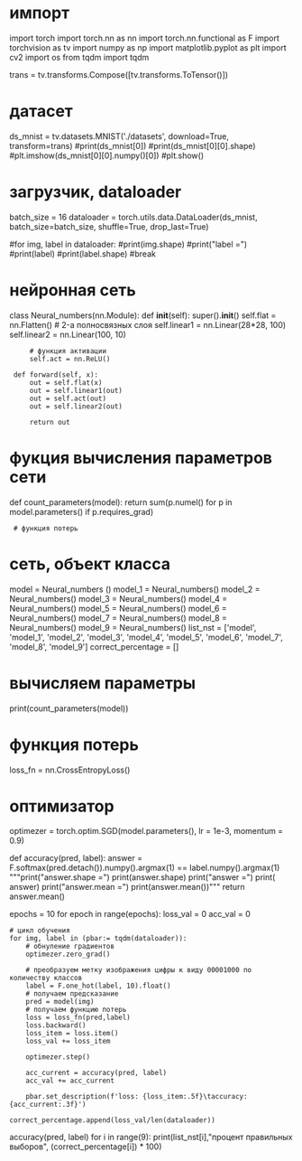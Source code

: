# импорт
import torch
import torch.nn as nn
import torch.nn.functional as F
import torchvision as tv
import numpy as np
import matplotlib.pyplot as plt
import cv2
import os
from tqdm import tqdm

trans = tv.transforms.Compose([tv.transforms.ToTensor()])

# датасет
ds_mnist = tv.datasets.MNIST('./datasets', download=True, transform=trans)
#print(ds_mnist[0])
#print(ds_mnist[0][0].shape)
#plt.imshow(ds_mnist[0][0].numpy()[0])
#plt.show()

# загрузчик, dataloader
batch_size = 16
dataloader = torch.utils.data.DataLoader(ds_mnist, batch_size=batch_size, shuffle=True, drop_last=True)

#for img, label in dataloader:
 #print(img.shape)
 #print("label =")
 #print(label)
 #print(label.shape)
 #break

 # нейронная сеть
class Neural_numbers(nn.Module):
     def __init__(self):
         super().__init__()
         self.flat = nn.Flatten()
         # 2-а полносвязных слоя
         self.linear1 = nn.Linear(28*28, 100)
         self.linear2 = nn.Linear(100, 10)

         # функция активации
         self.act = nn.ReLU()

     def forward(self, x):
         out = self.flat(x)
         out = self.linear1(out)
         out = self.act(out)
         out = self.linear2(out)

         return out

# фукция вычисления параметров сети
def count_parameters(model):
    return sum(p.numel() for p in model.parameters() if p.requires_grad)

     # функция потерь

# сеть, объект класса
model = Neural_numbers  ()
model_1 = Neural_numbers()
model_2 = Neural_numbers()
model_3 = Neural_numbers()
model_4 = Neural_numbers()
model_5 = Neural_numbers()
model_6 = Neural_numbers()
model_7 = Neural_numbers()
model_8 = Neural_numbers()
model_9 = Neural_numbers()
list_nst = ['model', 'model_1', 'model_2', 'model_3', 'model_4', 'model_5', 'model_6', 'model_7', 'model_8', 'model_9']
correct_percentage = []
# вычисляем параметры
print(count_parameters(model))

# функция потерь
loss_fn = nn.CrossEntropyLoss()

# оптимизатор
optimezer = torch.optim.SGD(model.parameters(), lr = 1e-3, momentum = 0.9)

def accuracy(pred, label):
    answer = F.softmax(pred.detach()).numpy().argmax(1) == label.numpy().argmax(1)
    """print("answer.shape =")
    print(answer.shape)
    print("answer =")
    print( answer)
    print("answer.mean =")
    print(answer.mean())"""
    return answer.mean()


epochs = 10
for epoch in range(epochs):
    loss_val = 0
    acc_val = 0

    # цикл обучения
    for img, label in (pbar:= tqdm(dataloader)):
        # обнуление градиентов
        optimezer.zero_grad()

        # преобразуем метку изображения цифры к виду 00001000 по количеству классов
        label = F.one_hot(label, 10).float()
        # получаем предсказание
        pred = model(img)
        # получаем функцию потерь
        loss = loss_fn(pred,label)
        loss.backward()
        loss_item = loss.item()
        loss_val += loss_item

        optimezer.step()

        acc_current = accuracy(pred, label)
        acc_val += acc_current

        pbar.set_description(f'loss: {loss_item:.5f}\taccuracy: {acc_current:.3f}')

    correct_percentage.append(loss_val/len(dataloader))

accuracy(pred, label)
for i in range(9):
    print(list_nst[i],"процент правильных выборов", (correct_percentage[i]) * 100)
